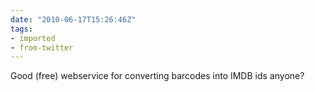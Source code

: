 ```yaml
---
date: "2010-06-17T15:26:46Z"
tags:
- imported
- from-twitter
---
```

Good \(free) webservice for converting barcodes into IMDB ids anyone?
